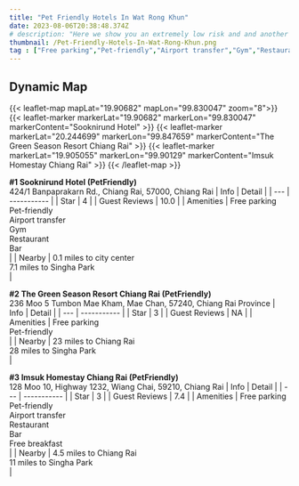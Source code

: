 ```yaml
---
title: "Pet Friendly Hotels In Wat Rong Khun"
date: 2023-08-06T20:38:48.374Z
# description: "Here we show you an extremely low risk and and another medium risk approach to earn passive income "
thumbnail: /Pet-Friendly-Hotels-In-Wat-Rong-Khun.png
tag : ["Free parking","Pet-friendly","Airport transfer","Gym","Restaurant","Bar","Free breakfast"]
---
```


## Dynamic Map
{{< leaflet-map  mapLat="19.90682" mapLon="99.830047" zoom="8">}}
    {{< leaflet-marker markerLat="19.90682" markerLon="99.830047" markerContent="Sooknirund Hotel" >}}
    {{< leaflet-marker markerLat="20.244699" markerLon="99.847659" markerContent="The Green Season Resort Chiang Rai" >}}
    {{< leaflet-marker markerLat="19.905055" markerLon="99.90129" markerContent="Imsuk Homestay Chiang Rai" >}}
{{< /leaflet-map >}}


**#1 Sooknirund Hotel (PetFriendly)**<br>424/1 Banpaprakarn Rd., Chiang Rai, 57000, Chiang Rai
| Info | Detail |
| --- | ----------- |
| Star | 4 |
| Guest Reviews | 10.0 |
| Amenities | Free parking<br>Pet-friendly<br>Airport transfer<br>Gym<br>Restaurant<br>Bar<br> |
| Nearby | 0.1 miles to city center<br>7.1 miles to Singha Park<br> |

**#2 The Green Season Resort Chiang Rai (PetFriendly)**<br>236 Moo 5 Tumbon Mae Kham, Mae Chan, 57240, Chiang Rai Province
| Info | Detail |
| --- | ----------- |
| Star | 3 |
| Guest Reviews | NA |
| Amenities | Free parking<br>Pet-friendly<br> |
| Nearby | 23 miles to Chiang Rai<br>28 miles to Singha Park<br> |

**#3 Imsuk Homestay Chiang Rai (PetFriendly)**<br>128 Moo 10, Highway 1232, Wiang Chai, 59210, Chiang Rai
| Info | Detail |
| --- | ----------- |
| Star | 3 |
| Guest Reviews | 7.4 |
| Amenities | Free parking<br>Pet-friendly<br>Airport transfer<br>Restaurant<br>Bar<br>Free breakfast<br> |
| Nearby | 4.5 miles to Chiang Rai<br>11 miles to Singha Park<br> |

